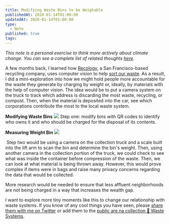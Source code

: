 ```yaml
---
title: Modifying Waste Bins to be Weighable
publishedAt: 2020-01-14T01:00:00
updatedAt: 2020-01-14T01:00:00
type:
  - Note
published: true
tags:
---
```

_This note is a personal exercise to think more actively about climate change. You can see a complete list of related thoughts_ [_here_](http://gndclouds.cc/)_._

A few months back, I learned how [Recology](https://www.recology.com/), a San Francisco-based recycling company, uses computer vision to help [sort our waste](https://www.recyclingproductnews.com/article/32257/recology-adds-max-ai-robotic-sorting-technology-to-pier-96-recycling-center-in-san-francisco). As a result, I did a mini-exploration into how we might hold people more accountable for the waste they generate by charging by weight or, ideally, by materials with the help of computer vision. The idea would be to put a camera system on the truck to track which address is discarding the most waste, recycling, or compost. Then, when the material is deposited into the car, see which corporations contribute the most to the local waste system.

**Modifying Waste Bins**
![](https://storage.googleapis.com/reading-supply-assets/reading.supply.37eff7aa-4736-4d5d-be24-af28747785c9.png)
Step one: modify bins with QR codes to identify who owns it and who should be charged for the disposal of its contents.
﻿

**Measuring Weight Bin**
![](https://storage.googleapis.com/reading-supply-assets/reading.supply.d01efd05-082e-4b6f-b553-40b17ebcdfc2.png)

﻿
Step two would be using a camera on the collection truck and a scale built into the lift arm to scan the bin and determine the bin's weight. Then, using another camera in the collection portion of the truck, we could check to see what was inside the container before compression of the waste. Then, we can look at what material is being thrown away. However, this would prove complex if items were in bags and raise many privacy concerns regarding the data that would be collected.

More research would be needed to ensure that less affluent neighborhoods are not being charged in a way that increases the wealth gap.

I want to explore more tiny moments like this to change our relationship with waste systems. If you know of any cool things you have seen, please [share them with me on Twitter](https://twitter.com/gndclouds) or add them to the [public are.na collection 🔬 Waste Systems](https://www.are.na/gndclouds/waste-systems).